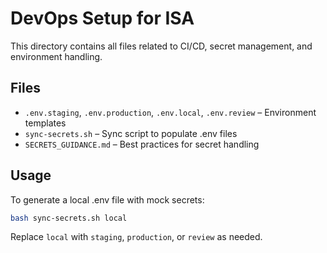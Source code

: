 # DevOps Setup for ISA

This directory contains all files related to CI/CD, secret management, and environment handling.

## Files

- `.env.staging`, `.env.production`, `.env.local`, `.env.review` – Environment templates
- `sync-secrets.sh` – Sync script to populate .env files
- `SECRETS_GUIDANCE.md` – Best practices for secret handling

## Usage

To generate a local .env file with mock secrets:

```bash
bash sync-secrets.sh local
```

Replace `local` with `staging`, `production`, or `review` as needed.
